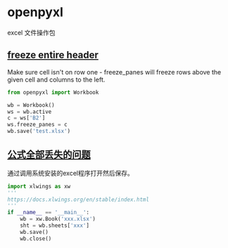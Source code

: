 # openpyxl

excel 文件操作包

## [freeze entire header](https://stackoverflow.com/questions/25588918/how-to-freeze-entire-header-row-in-openpyxl#)

Make sure cell isn't on row one - freeze_panes will freeze rows above the given cell and columns to the left.

```python
from openpyxl import Workbook

wb = Workbook()
ws = wb.active
c = ws['B2']
ws.freeze_panes = c
wb.save('test.xlsx')
```

## [公式全部丢失的问题](https://hk.saowen.com/a/d41844a4c1fc53785ebc79fb6f637a54dd9aa4edceec08cbd93d78c5a26192a2)

通过调用系统安装的excel程序打开然后保存。

```python
import xlwings as xw
'''
https://docs.xlwings.org/en/stable/index.html
'''
if __name__ == '__main__':
    wb = xw.Book('xxx.xlsx')
    sht = wb.sheets['xxx']
    wb.save()
    wb.close()
```